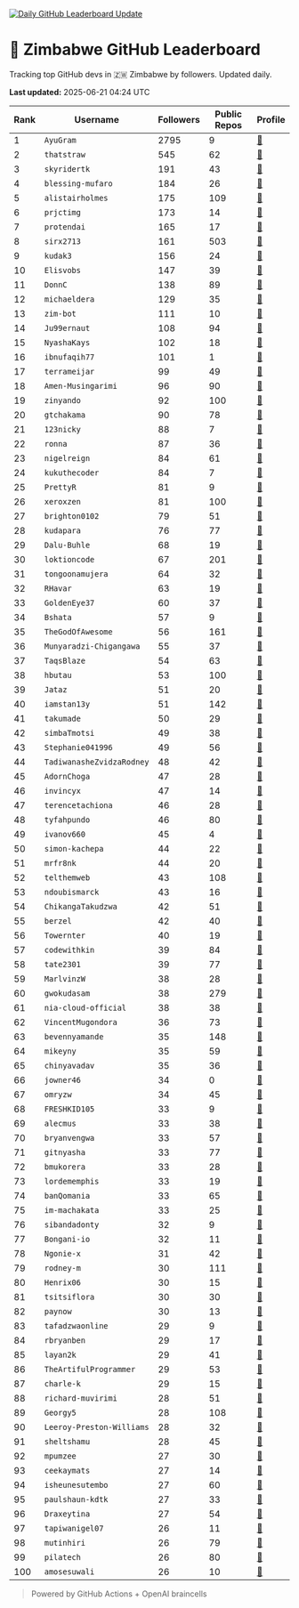 [![Daily GitHub Leaderboard Update](https://github.com/bevennyamande/zim_leaderboard/actions/workflows/leaderboard.yml/badge.svg)](https://github.com/bevennyamande/zim_leaderboard/actions/workflows/leaderboard.yml)

# 🦍 Zimbabwe GitHub Leaderboard

Tracking top GitHub devs in 🇿🇼 Zimbabwe by followers. Updated daily.

<!-- START LEADERBOARD -->
**Last updated:** 2025-06-21 04:24 UTC  

| Rank | Username | Followers | Public Repos | Profile |
|------|----------|-----------|--------------|---------|
| 1 | `AyuGram` | 2795 | 9 | [🔗](https://github.com/AyuGram) |
| 2 | `thatstraw` | 545 | 62 | [🔗](https://github.com/thatstraw) |
| 3 | `skyridertk` | 191 | 43 | [🔗](https://github.com/skyridertk) |
| 4 | `blessing-mufaro` | 184 | 26 | [🔗](https://github.com/blessing-mufaro) |
| 5 | `alistairholmes` | 175 | 109 | [🔗](https://github.com/alistairholmes) |
| 6 | `prjctimg` | 173 | 14 | [🔗](https://github.com/prjctimg) |
| 7 | `protendai` | 165 | 17 | [🔗](https://github.com/protendai) |
| 8 | `sirx2713` | 161 | 503 | [🔗](https://github.com/sirx2713) |
| 9 | `kudak3` | 156 | 24 | [🔗](https://github.com/kudak3) |
| 10 | `Elisvobs` | 147 | 39 | [🔗](https://github.com/Elisvobs) |
| 11 | `DonnC` | 138 | 89 | [🔗](https://github.com/DonnC) |
| 12 | `michaeldera` | 129 | 35 | [🔗](https://github.com/michaeldera) |
| 13 | `zim-bot` | 111 | 10 | [🔗](https://github.com/zim-bot) |
| 14 | `Ju99ernaut` | 108 | 94 | [🔗](https://github.com/Ju99ernaut) |
| 15 | `NyashaKays` | 102 | 18 | [🔗](https://github.com/NyashaKays) |
| 16 | `ibnufaqih77` | 101 | 1 | [🔗](https://github.com/ibnufaqih77) |
| 17 | `terrameijar` | 99 | 49 | [🔗](https://github.com/terrameijar) |
| 18 | `Amen-Musingarimi` | 96 | 90 | [🔗](https://github.com/Amen-Musingarimi) |
| 19 | `zinyando` | 92 | 100 | [🔗](https://github.com/zinyando) |
| 20 | `gtchakama` | 90 | 78 | [🔗](https://github.com/gtchakama) |
| 21 | `123nicky` | 88 | 7 | [🔗](https://github.com/123nicky) |
| 22 | `ronna` | 87 | 36 | [🔗](https://github.com/ronna) |
| 23 | `nigelreign` | 84 | 61 | [🔗](https://github.com/nigelreign) |
| 24 | `kukuthecoder` | 84 | 7 | [🔗](https://github.com/kukuthecoder) |
| 25 | `PrettyR` | 81 | 9 | [🔗](https://github.com/PrettyR) |
| 26 | `xeroxzen` | 81 | 100 | [🔗](https://github.com/xeroxzen) |
| 27 | `brighton0102` | 79 | 51 | [🔗](https://github.com/brighton0102) |
| 28 | `kudapara` | 76 | 77 | [🔗](https://github.com/kudapara) |
| 29 | `Dalu-Buhle` | 68 | 19 | [🔗](https://github.com/Dalu-Buhle) |
| 30 | `loktioncode` | 67 | 201 | [🔗](https://github.com/loktioncode) |
| 31 | `tongoonamujera` | 64 | 32 | [🔗](https://github.com/tongoonamujera) |
| 32 | `RHavar` | 63 | 19 | [🔗](https://github.com/RHavar) |
| 33 | `GoldenEye37` | 60 | 37 | [🔗](https://github.com/GoldenEye37) |
| 34 | `Bshata` | 57 | 9 | [🔗](https://github.com/Bshata) |
| 35 | `TheGodOfAwesome` | 56 | 161 | [🔗](https://github.com/TheGodOfAwesome) |
| 36 | `Munyaradzi-Chigangawa` | 55 | 37 | [🔗](https://github.com/Munyaradzi-Chigangawa) |
| 37 | `TaqsBlaze` | 54 | 63 | [🔗](https://github.com/TaqsBlaze) |
| 38 | `hbutau` | 53 | 100 | [🔗](https://github.com/hbutau) |
| 39 | `Jataz` | 51 | 20 | [🔗](https://github.com/Jataz) |
| 40 | `iamstan13y` | 51 | 142 | [🔗](https://github.com/iamstan13y) |
| 41 | `takumade` | 50 | 29 | [🔗](https://github.com/takumade) |
| 42 | `simbaTmotsi` | 49 | 38 | [🔗](https://github.com/simbaTmotsi) |
| 43 | `Stephanie041996` | 49 | 56 | [🔗](https://github.com/Stephanie041996) |
| 44 | `TadiwanasheZvidzaRodney` | 48 | 42 | [🔗](https://github.com/TadiwanasheZvidzaRodney) |
| 45 | `AdornChoga` | 47 | 28 | [🔗](https://github.com/AdornChoga) |
| 46 | `invincyx` | 47 | 14 | [🔗](https://github.com/invincyx) |
| 47 | `terencetachiona` | 46 | 28 | [🔗](https://github.com/terencetachiona) |
| 48 | `tyfahpundo` | 46 | 80 | [🔗](https://github.com/tyfahpundo) |
| 49 | `ivanov660` | 45 | 4 | [🔗](https://github.com/ivanov660) |
| 50 | `simon-kachepa` | 44 | 22 | [🔗](https://github.com/simon-kachepa) |
| 51 | `mrfr8nk` | 44 | 20 | [🔗](https://github.com/mrfr8nk) |
| 52 | `telthemweb` | 43 | 108 | [🔗](https://github.com/telthemweb) |
| 53 | `ndoubismarck` | 43 | 16 | [🔗](https://github.com/ndoubismarck) |
| 54 | `ChikangaTakudzwa` | 42 | 51 | [🔗](https://github.com/ChikangaTakudzwa) |
| 55 | `berzel` | 42 | 40 | [🔗](https://github.com/berzel) |
| 56 | `Towernter` | 40 | 19 | [🔗](https://github.com/Towernter) |
| 57 | `codewithkin` | 39 | 84 | [🔗](https://github.com/codewithkin) |
| 58 | `tate2301` | 39 | 77 | [🔗](https://github.com/tate2301) |
| 59 | `MarlvinzW` | 38 | 28 | [🔗](https://github.com/MarlvinzW) |
| 60 | `gwokudasam` | 38 | 279 | [🔗](https://github.com/gwokudasam) |
| 61 | `nia-cloud-official` | 38 | 38 | [🔗](https://github.com/nia-cloud-official) |
| 62 | `VincentMugondora` | 36 | 73 | [🔗](https://github.com/VincentMugondora) |
| 63 | `bevennyamande` | 35 | 148 | [🔗](https://github.com/bevennyamande) |
| 64 | `mikeyny` | 35 | 59 | [🔗](https://github.com/mikeyny) |
| 65 | `chinyavadav` | 35 | 36 | [🔗](https://github.com/chinyavadav) |
| 66 | `jowner46` | 34 | 0 | [🔗](https://github.com/jowner46) |
| 67 | `omryzw` | 34 | 45 | [🔗](https://github.com/omryzw) |
| 68 | `FRESHKID105` | 33 | 9 | [🔗](https://github.com/FRESHKID105) |
| 69 | `alecmus` | 33 | 38 | [🔗](https://github.com/alecmus) |
| 70 | `bryanvengwa` | 33 | 57 | [🔗](https://github.com/bryanvengwa) |
| 71 | `gitnyasha` | 33 | 77 | [🔗](https://github.com/gitnyasha) |
| 72 | `bmukorera` | 33 | 28 | [🔗](https://github.com/bmukorera) |
| 73 | `lordememphis` | 33 | 19 | [🔗](https://github.com/lordememphis) |
| 74 | `banQomania` | 33 | 65 | [🔗](https://github.com/banQomania) |
| 75 | `im-machakata` | 33 | 25 | [🔗](https://github.com/im-machakata) |
| 76 | `sibandadonty` | 32 | 9 | [🔗](https://github.com/sibandadonty) |
| 77 | `Bongani-io` | 32 | 11 | [🔗](https://github.com/Bongani-io) |
| 78 | `Ngonie-x` | 31 | 42 | [🔗](https://github.com/Ngonie-x) |
| 79 | `rodney-m` | 30 | 111 | [🔗](https://github.com/rodney-m) |
| 80 | `Henrix06` | 30 | 15 | [🔗](https://github.com/Henrix06) |
| 81 | `tsitsiflora` | 30 | 30 | [🔗](https://github.com/tsitsiflora) |
| 82 | `paynow` | 30 | 13 | [🔗](https://github.com/paynow) |
| 83 | `tafadzwaonline` | 29 | 9 | [🔗](https://github.com/tafadzwaonline) |
| 84 | `rbryanben` | 29 | 17 | [🔗](https://github.com/rbryanben) |
| 85 | `layan2k` | 29 | 41 | [🔗](https://github.com/layan2k) |
| 86 | `TheArtifulProgrammer` | 29 | 53 | [🔗](https://github.com/TheArtifulProgrammer) |
| 87 | `charle-k` | 29 | 15 | [🔗](https://github.com/charle-k) |
| 88 | `richard-muvirimi` | 28 | 51 | [🔗](https://github.com/richard-muvirimi) |
| 89 | `Georgy5` | 28 | 108 | [🔗](https://github.com/Georgy5) |
| 90 | `Leeroy-Preston-Williams` | 28 | 32 | [🔗](https://github.com/Leeroy-Preston-Williams) |
| 91 | `sheltshamu` | 28 | 45 | [🔗](https://github.com/sheltshamu) |
| 92 | `mpumzee` | 27 | 30 | [🔗](https://github.com/mpumzee) |
| 93 | `ceekaymats` | 27 | 14 | [🔗](https://github.com/ceekaymats) |
| 94 | `isheunesutembo` | 27 | 60 | [🔗](https://github.com/isheunesutembo) |
| 95 | `paulshaun-kdtk` | 27 | 33 | [🔗](https://github.com/paulshaun-kdtk) |
| 96 | `Draxeytina` | 27 | 54 | [🔗](https://github.com/Draxeytina) |
| 97 | `tapiwanigel07` | 26 | 11 | [🔗](https://github.com/tapiwanigel07) |
| 98 | `mutinhiri` | 26 | 79 | [🔗](https://github.com/mutinhiri) |
| 99 | `pilatech` | 26 | 80 | [🔗](https://github.com/pilatech) |
| 100 | `amosesuwali` | 26 | 10 | [🔗](https://github.com/amosesuwali) |
<!-- END LEADERBOARD -->

> Powered by GitHub Actions + OpenAI braincells

